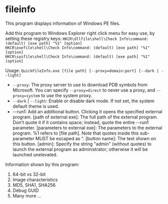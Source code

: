 # fileinfo

This program displays information of Windows PE files.

Add this program to Windows Explorer right click menu for easy use, by setting these registry keys:
  `HKCR\dllfile\shell\Check Info\command: (default) [exe path] "%1" [option]`  
  `HKCR\exefile\shell\Check Info\command: (default) [exe path] "%1" [option]`  
  `HKCR\sysfile\shell\Check Info\command: (default) [exe path] "%1" [option]`  

Usage: `QuickFileInfo.exe [file path] [--proxy=domain:port] [--dark | --light]`  
 * `--proxy`: The proxy server to use to download PDB symbols from Microsoft. You can specify `--proxy=direct` to never use a proxy, and `--proxy=system` to use the system proxy.  
 * `--dark` | `--light`: Enable or disable dark mode. If not set, the system default theme is used.  
 *   --run1: Add an additional button. Clicking it opens the specified external program.
            [path of external exe]: The full path of the external program. Don't quote it if it contains space; instead, quote the entire --run1 parameter.
            [parameters to external exe]: The parameters to the external program. %1 refers to [file path]. Note that quotes inside this sub-parameter MUST be escaped as \".
            [button name]: The text shown on this button.
            [admin]: Specify the string "admin" (without quotes) to launch the external program as administrator; otherwise it will be launched unelevated.

 
Information shown by this program:
1. 64-bit vs 32-bit
2. Image characteristics
3. MD5, SHA1, SHA256
4. Debug GUID
5. Many more ...
